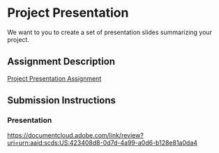 # Project Presentation
We want to you to create a set of presentation slides summarizing your project.

## Assignment Description
[Project Presentation Assignment](https://education.launchcode.org/liftoff/modules/assignments/project-presentation)

## Submission Instructions

### Presentation
https://documentcloud.adobe.com/link/review?uri=urn:aaid:scds:US:423408d8-0d7d-4a99-a0d6-b128e81a0da4
